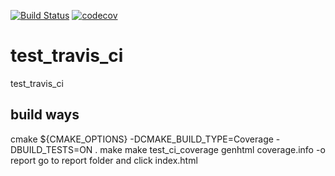 [![Build Status](https://travis-ci.com/leoWuTmRobot/test_travis_ci.svg?branch=main)](https://travis-ci.com/leoWuTmRobot/test_travis_ci)
[![codecov](https://codecov.io/gh/leoWuTmRobot/test_travis_ci/branch/main/graph/badge.svg?token=NZJJCU4148)](https://codecov.io/gh/leoWuTmRobot/test_travis_ci)
# test_travis_ci
test_travis_ci

## build ways
cmake ${CMAKE_OPTIONS} -DCMAKE_BUILD_TYPE=Coverage -DBUILD_TESTS=ON .
make
make test_ci_coverage
genhtml coverage.info -o report
go to report folder and click index.html
